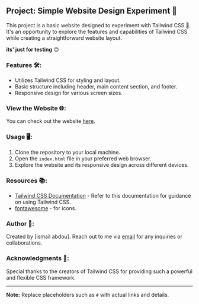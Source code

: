 ## Project: Simple Website Design Experiment 🎨

This project is a basic website designed to experiment with Tailwind CSS 🚀. It's an opportunity to explore the features and capabilities of Tailwind CSS while creating a straightforward website layout.

**its' just for testing** 🙃

### Features 🛠️:
- Utilizes Tailwind CSS for styling and layout.
- Basic structure including header, main content section, and footer.
- Responsive design for various screen sizes.

### View the Website 🌐:
You can check out the website [here](https://titah-ismail.github.io/Tailwind-css/).

### Usage 🖥️:
1. Clone the repository to your local machine.
2. Open the `index.html` file in your preferred web browser.
3. Explore the website and its responsive design across different devices.

### Resources 📚:
- [Tailwind CSS Documentation](https://tailwindcss.com/docs) - Refer to this documentation for guidance on using Tailwind CSS.
- [fontawesome](https://fontawesome.com/) - for icons.

### Author 📝:
Created by [ismail abdou]. Reach out to me via [email](mailto:ismailabdou981@gmail.com) for any inquiries or collaborations.

### Acknowledgments 🙏:
Special thanks to the creators of Tailwind CSS for providing such a powerful and flexible CSS framework.

---
**Note:** Replace placeholders such as `#` with actual links and details.

